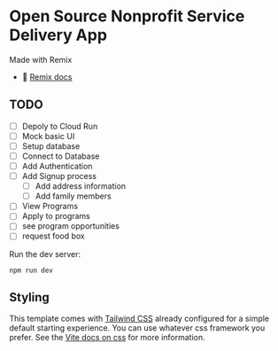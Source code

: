 # Open Source Nonprofit Service Delivery App

Made with Remix

- 📖 [Remix docs](https://remix.run/docs)

## TODO

- [ ] Depoly to Cloud Run
- [ ] Mock basic UI
- [ ] Setup database
- [ ] Connect to Database
- [ ] Add Authentication
- [ ] Add Signup process
  - [ ] Add address information
  - [ ] Add family members
- [ ] View Programs
- [ ] Apply to programs
- [ ] see program opportunities
- [ ] request food box

Run the dev server:

```shellscript
npm run dev
```

## Styling

This template comes with [Tailwind CSS](https://tailwindcss.com/) already configured for a simple default starting experience. You can use whatever css framework you prefer. See the [Vite docs on css](https://vitejs.dev/guide/features.html#css) for more information.
